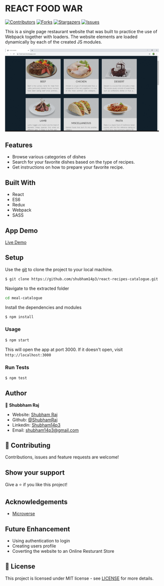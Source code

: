 # REACT FOOD WAR

[![Contributors][contributors-shield]][contributors-url]
[![Forks][forks-shield]][forks-url]
[![Stargazers][stars-shield]][stars-url]
[![Issues][issues-shield]][issues-url]

This is a single page restaurant website that was built to practice the use of Webpack together with loaders. The website elements are loaded dynamically by each of the created JS modules.

![screenshot](./src/assets/images/screenshot.gif)

## Features
- Browse various categories of dishes
- Search for your favorite dishes based on the type of recipes.
- Get instructions on how to prepare your favorite recipe.

## Built With
- React
- ES6
- Redux
- Webpack
- SASS

## App Demo

[Live Demo](https://food-wars.herokuapp.com/)

## Setup

Use the [git](https://git-scm.com/downloads) to clone the project to your local machine.

```sh
$ git clone https://github.com/shubham14p3/react-recipes-catalogue.git
```

Navigate to the extracted folder
```sh 
cd meal-catalogue
```

Install the dependencies and modules
```sh
$ npm install
```

### Usage
```sh
$ npm start
```
This will open the app at port 3000. If it doesn't open, visit ```http://localhost:3000```

### Run Tests
```sh
$ npm test
```
## Author


👤 **Shubbham Raj**

- Website: [Shubham Raj](https://www.shubhamraj.dev/)
- Github: [@ShubhamRaj](https://github.com/shubham14p3)
- Linkedin: [Shubham14p3](https://www.linkedin.com/in/shubham14p3/)
- Email: shubham14p3@gmail.com


## 🤝 Contributing

Contributions, issues and feature requests are welcome!

## Show your support

Give a ⭐️ if you like this project!

## Acknowledgements
- [Microverse](https://www.microverse.org/)

## Future Enhancement

- Using authentication to login
- Creating users profile
- Coverting the website to an Online Resturant Store

## 📝 License

This project is licensed under MIT license - see [LICENSE](/LICENSE) for more details.


<!-- MARKDOWN LINKS & IMAGES -->

[contributors-shield]: https://img.shields.io/github/contributors/shubham14p3/react-recipes-catalogue.svg?style=flat-square
[contributors-url]: https://github.com/shubham14p3/react-recipes-catalogue/graphs/contributors
[forks-shield]: https://img.shields.io/github/forks/shubham14p3/react-recipes-catalogue.svg?style=flat-square
[forks-url]: https://github.com/shubham14p3/react-recipes-catalogue/network/members
[stars-shield]: https://img.shields.io/github/stars/shubham14p3/react-recipes-catalogue.svg?style=flat-square
[stars-url]: https://github.com/shubham14p3/react-recipes-catalogue/stargazers
[issues-shield]: https://img.shields.io/github/issues/shubham14p3/react-recipes-catalogue.svg?style=flat-square
[issues-url]: https://github.com/shubham14p3/react-recipes-catalogue/issues
